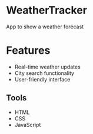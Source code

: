 # WeatherTracker
App to show a weather forecast

# Features
- Real-time weather updates
- City search functionality
- User-friendly interface

## Tools
- HTML
- CSS
- JavaScript